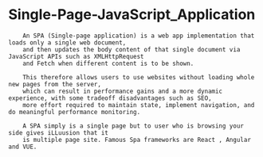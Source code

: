 # Single-Page-JavaScript_Application
        An SPA (Single-page application) is a web app implementation that loads only a single web document, 
        and then updates the body content of that single document via JavaScript APIs such as XMLHttpRequest 
        and Fetch when different content is to be shown.
        
        This therefore allows users to use websites without loading whole new pages from the server, 
        which can result in performance gains and a more dynamic experience, with some tradeoff disadvantages such as SEO,
        more effort required to maintain state, implement navigation, and do meaningful performance monitoring.

        A SPA simply is a single page but to user who is browsing your side gives iLLuusion that it
        is multiple page site. Famous Spa frameworks are React , Angular and VUE.
        
